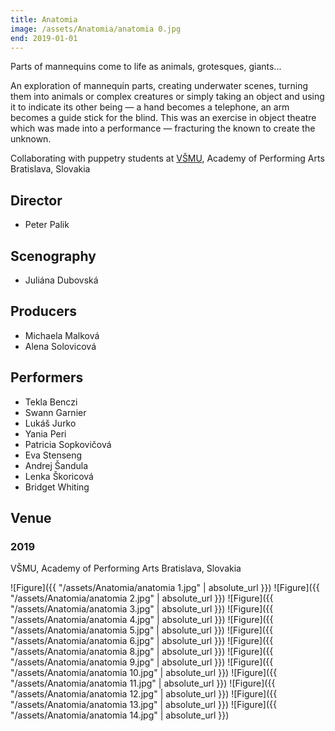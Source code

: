```yaml
---
title: Anatomia
image: /assets/Anatomia/anatomia 0.jpg
end: 2019-01-01
---
```


Parts of mannequins come to life as animals, grotesques, giants...

An exploration of mannequin parts, creating underwater scenes, turning them into animals or complex creatures or simply taking an object and using it to indicate its other being — a hand becomes a telephone, an arm becomes a guide stick for the blind. This was an exercise in object theatre which was made into a performance — fracturing the known to create the unknown.

Collaborating with puppetry students at [VŠMU](https://www.vsmu.sk/en/), Academy of Performing Arts Bratislava, Slovakia

## Director

- Peter Palik

## Scenography

- Juliána Dubovská

## Producers

- Michaela Malková
- Alena Solovicová

## Performers

- Tekla Benczi
- Swann Garnier
- Lukáš Jurko
- Yania Peri
- Patricia Sopkovičová
- Eva Stenseng
- Andrej Šandula
- Lenka Škoricová
- Bridget Whiting

## Venue

### 2019

VŠMU, Academy of Performing Arts Bratislava, Slovakia

![Figure]({{ "/assets/Anatomia/anatomia 1.jpg" | absolute_url }})
![Figure]({{ "/assets/Anatomia/anatomia 2.jpg" | absolute_url }})
![Figure]({{ "/assets/Anatomia/anatomia 3.jpg" | absolute_url }})
![Figure]({{ "/assets/Anatomia/anatomia 4.jpg" | absolute_url }})
![Figure]({{ "/assets/Anatomia/anatomia 5.jpg" | absolute_url }})
![Figure]({{ "/assets/Anatomia/anatomia 6.jpg" | absolute_url }})
![Figure]({{ "/assets/Anatomia/anatomia 8.jpg" | absolute_url }})
![Figure]({{ "/assets/Anatomia/anatomia 9.jpg" | absolute_url }})
![Figure]({{ "/assets/Anatomia/anatomia 10.jpg" | absolute_url }})
![Figure]({{ "/assets/Anatomia/anatomia 11.jpg" | absolute_url }})
![Figure]({{ "/assets/Anatomia/anatomia 12.jpg" | absolute_url }})
![Figure]({{ "/assets/Anatomia/anatomia 13.jpg" | absolute_url }})
![Figure]({{ "/assets/Anatomia/anatomia 14.jpg" | absolute_url }})
